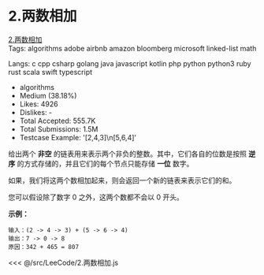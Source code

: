 # 2.两数相加

[2.两数相加](https://leetcode-cn.com/problems/add-two-numbers/description/)  
Tags: algorithms adobe airbnb amazon bloomberg microsoft linked-list math

Langs: c cpp csharp golang java javascript kotlin php python python3 ruby rust scala swift typescript

- algorithms
- Medium (38.18%)
- Likes: 4926
- Dislikes: -
- Total Accepted: 555.7K
- Total Submissions: 1.5M
- Testcase Example: '[2,4,3]\n[5,6,4]'

<p>给出两个&nbsp;<strong>非空</strong> 的链表用来表示两个非负的整数。其中，它们各自的位数是按照&nbsp;<strong>逆序</strong>&nbsp;的方式存储的，并且它们的每个节点只能存储&nbsp;<strong>一位</strong>&nbsp;数字。</p>

<p>如果，我们将这两个数相加起来，则会返回一个新的链表来表示它们的和。</p>

<p>您可以假设除了数字 0 之外，这两个数都不会以 0&nbsp;开头。</p>

<p><strong>示例：</strong></p>

```
输入：(2 -> 4 -> 3) + (5 -> 6 -> 4)
输出：7 -> 0 -> 8
原因：342 + 465 = 807
```

<<< @/src/LeeCode/2.两数相加.js
